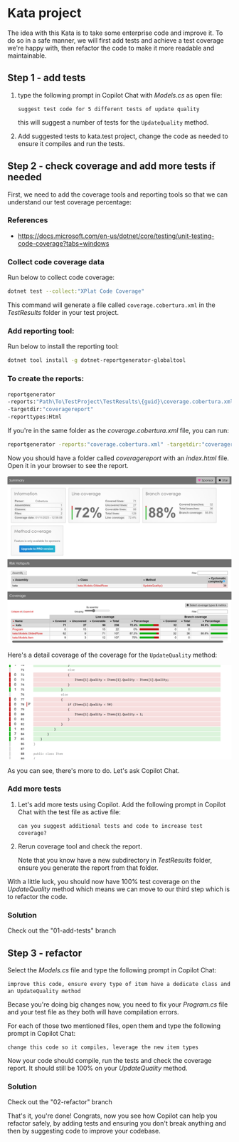 # Kata project

The idea with this Kata is to take some enterprise code and improve it. To do so in a safe manner, we will first add tests and achieve a test coverage we're happy with, then refactor the code to make it more readable and maintainable.

## Step 1 - add tests

1. type the following prompt in Copilot Chat with *Models.cs* as open file:

    ```text
    suggest test code for 5 different tests of update quality
    ```

    this will suggest a number of tests for the `UpdateQuality` method.

1. Add suggested tests to kata.test project, change the code as needed to ensure it compiles and run the tests.

## Step 2 - check coverage and add more tests if needed

First, we need to add the coverage tools and reporting tools so that we can understand our test coverage percentage:

### References

- <https://docs.microsoft.com/en-us/dotnet/core/testing/unit-testing-code-coverage?tabs=windows>

### Collect code coverage data

Run below to collect code coverage:

```bash
dotnet test --collect:"XPlat Code Coverage"
```

This command will generate a file called `coverage.cobertura.xml` in the *TestResults* folder in your test project.

### Add reporting tool:

Run below to install the reporting tool:

```bash
dotnet tool install -g dotnet-reportgenerator-globaltool
```

### To create the reports:

```bash
reportgenerator
-reports:"Path\To\TestProject\TestResults\{guid}\coverage.cobertura.xml"
-targetdir:"coveragereport"
-reporttypes:Html
```

If you're in the same folder as the *coverage.cobertura.xml* file, you can run:

```bash
reportgenerator -reports:"coverage.cobertura.xml" -targetdir:"coveragereport" -reporttypes:Html
```

Now you should have a folder called *coveragereport* with an *index.html* file. Open it in your browser to see the report.

![Coverage report](./coverage.png)

Here's a detail coverage of the coverage for the `UpdateQuality` method:

![Coverage detail](./coverage-detail.png)

As you can see, there's more to do. Let's ask Copilot Chat.

### Add more tests

1. Let's add more tests using Copilot. Add the following prompt in Copilot Chat with the test file as active file:

    ```text
    can you suggest additional tests and code to increase test coverage?
    ```

1. Rerun coverage tool and check the report.

    Note that you know have a new subdirectory in *TestResults* folder, ensure you generate the report from that folder.

With a little luck, you should now have 100% test coverage on the *UpdateQuality* method which means we can move to our third step which is to refactor the code.

### Solution 

Check out the "01-add-tests" branch


## Step 3 - refactor

Select the *Models.cs* file and type the following prompt in Copilot Chat:

```text
improve this code, ensure every type of item have a dedicate class and an UpdateQuality method
```

Becase you're doing big changes now, you need to fix your *Program.cs* file and your test file as they both will have compilation errors.

For each of those two mentioned files, open them and type the following prompt in Copilot Chat:

```text
change this code so it compiles, leverage the new item types
```

Now your code should compile, run the tests and check the coverage report. It should still be 100% on your *UpdateQuality* method.

### Solution

Check out the "02-refactor" branch

That's it, you're done! Congrats, now you see how Copilot can help you refactor safely, by adding tests and ensuring you don't break anything and then by suggesting code to improve your codebase.